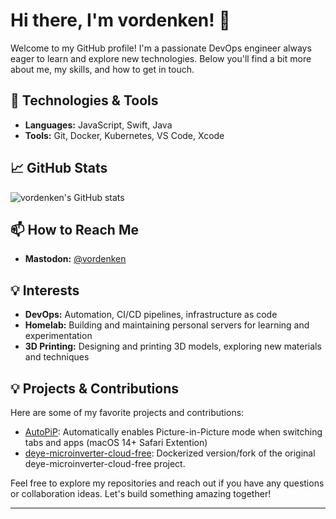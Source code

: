 # Hi there, I'm vordenken! 👋

Welcome to my GitHub profile! I'm a passionate DevOps engineer always eager to learn and explore new technologies. Below you'll find a bit more about me, my skills, and how to get in touch.

## 🔧 Technologies & Tools
- **Languages:** JavaScript, Swift, Java
- **Tools:** Git, Docker, Kubernetes, VS Code, Xcode

## 📈 GitHub Stats
![vordenken's GitHub stats](https://github-readme-stats.vercel.app/api?username=vordenken&show_icons=true&theme=radical)

## 📫 How to Reach Me
- **Mastodon:** [@vordenken](https://fosstodon.org/@vordenken)

## 💡 Interests
- **DevOps:** Automation, CI/CD pipelines, infrastructure as code
- **Homelab:** Building and maintaining personal servers for learning and experimentation
- **3D Printing:** Designing and printing 3D models, exploring new materials and techniques

## 💡 Projects & Contributions
Here are some of my favorite projects and contributions:
- [AutoPiP](https://github.com/vordenken/AutoPiP): Automatically enables Picture-in-Picture mode when switching tabs and apps (macOS 14+ Safari Extention)
- [deye-microinverter-cloud-free](https://github.com/vordenken/deye-microinverter-cloud-free): Dockerized version/fork of the original deye-microinverter-cloud-free project.

Feel free to explore my repositories and reach out if you have any questions or collaboration ideas. Let's build something amazing together!

---
